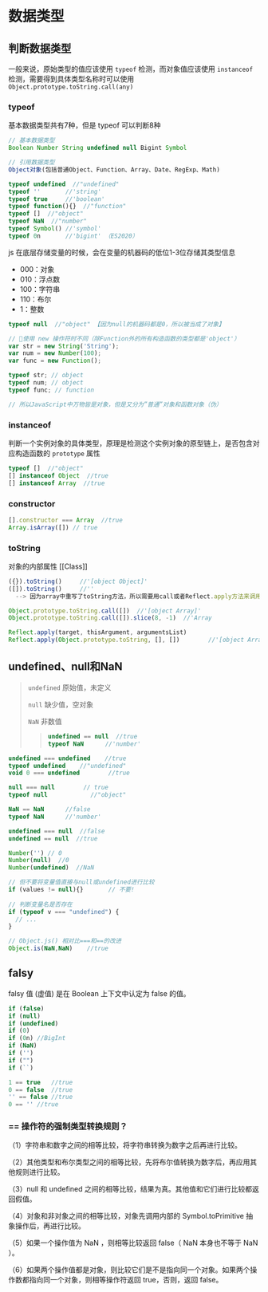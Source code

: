 # 数据类型

## 判断数据类型

一般来说，原始类型的值应该使用 `typeof` 检测，而对象值应该使用 `instanceof` 检测，需要得到具体类型名称时可以使用 `Object.prototype.toString.call(any)`

###  typeof

基本数据类型共有7种，但是 typeof 可以判断8种

```js
// 基本数据类型
Boolean Number String undefined null Bigint Symbol

// 引用数据类型
Object对象(包括普通Object、Function、Array、Date、RegExp、Math)
```

```js
typeof undefined  //"undefined"
typeof ''		//'string'
typeof true		//'boolean'
typeof function(){}  //"function"
typeof []  //"object"
typeof NaN  //"number"
typeof Symbol()	//'symbol'
typeof 0n		//'bigint' （ES2020）
```

js 在底层存储变量的时候，会在变量的机器码的低位1-3位存储其类型信息

- 000：对象
- 010：浮点数
- 100：字符串
- 110：布尔
- 1：整数

```js
typeof null  //"object" 【因为null的机器码都是0，所以被当成了对象】
```

```js
// 📢使用 new 操作符时不同（除Function外的所有构造函数的类型都是'object'）
var str = new String('String');
var num = new Number(100);
var func = new Function();

typeof str; // object
typeof num; // object
typeof func; // function

// 所以JavaScript中万物皆是对象，但是又分为”普通”对象和函数对象（伪）
```

### instanceof

判断一个实例对象的具体类型，原理是检测这个实例对象的原型链上，是否包含对应构造函数的 `prototype` 属性

```js
typeof []  //"object"
[] instanceof Object  //true
[] instanceof Array  //true
```

### constructor

```js
[].constructor === Array  //true
Array.isArray([]) // true
```

### toString

对象的内部属性 [[Class]]

```js
({}).toString()		//'[object Object]'
([]).toString()		//'' 
  --> 因为array中重写了toString方法，所以需要用call或者Reflect.apply方法来调用，来调用原生toString方法返回一个表示该对象的字符串
```

```js
Object.prototype.toString.call([])  //'[object Array]'
Object.prototype.toString.call([]).slice(8, -1)  //'Array
```

```js
Reflect.apply(target, thisArgument, argumentsList)
Reflect.apply(Object.prototype.toString, [], [])		//'[object Array]'
```

## undefined、null和NaN

> `undefined` 原始值，未定义
>
> `null` 缺少值，空对象
>
> `NaN` 非数值
>
> > ```js
> > undefined == null  //true
> > typeof NaN		//'number'
> > ```

```js
undefined === undefined    //true
typeof undefined    //"undefined"
void 0 === undefined		//true

null === null        // true
typeof null            //"object"

NaN == NaN		//false
typeof NaN		//'number'

undefined === null  //false
undefined == null  //true

Number('') // 0
Number(null)  //0
Number(undefined)  //NaN

// 但不要将变量值直接与null或undefined进行比较
if (values != null){}		// 不要!
  
// 判断变量名是否存在
if (typeof v === "undefined") {
  // ...
}
```

```js
// Object.js() 相对比===和==的改进
Object.is(NaN,NaN)    //true
```



## falsy

falsy 值 (虚值) 是在 Boolean 上下文中认定为 false 的值。

```js
if (false)
if (null)
if (undefined)
if (0)
if (0n)	//BigInt
if (NaN)
if ('')
if ("")
if (``)
```

```js
1 == true	//true
0 == false	//true
'' == false	//true
0 == ''	//true
```

### == 操作符的强制类型转换规则？

（1）字符串和数字之间的相等比较，将字符串转换为数字之后再进行比较。

（2）其他类型和布尔类型之间的相等比较，先将布尔值转换为数字后，再应用其他规则进行比较。

（3）null 和 undefined 之间的相等比较，结果为真。其他值和它们进行比较都返回假值。

（4）对象和非对象之间的相等比较，对象先调用内部的 Symbol.toPrimitive 抽象操作后，再进行比较。

（5）如果一个操作值为 NaN ，则相等比较返回 false（ NaN 本身也不等于 NaN ）。

（6）如果两个操作值都是对象，则比较它们是不是指向同一个对象。如果两个操作数都指向同一个对象，则相等操作符返回 true，否则，返回 false。
